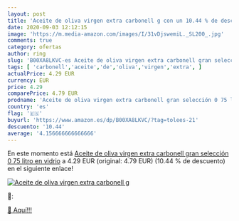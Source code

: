 ```yaml
---
layout: post
title: 'Aceite de oliva virgen extra carbonell g con un 10.44 % de descuento'
date: 2020-09-03 12:12:15
image: 'https://m.media-amazon.com/images/I/31vDjswemiL._SL200_.jpg'
comments: true
category: ofertas
author: ring
slug: 'B00XA8LKVC-es Aceite de oliva virgen extra carbonell gran selección 0 75...'
tags: [ 'carbonell','aceite','de','oliva','virgen','extra', ]
actualPrice: 4.29 EUR
currency: EUR
price: 4.29
comparePrice: 4.79 EUR
prodname: 'Aceite de oliva virgen extra carbonell gran selección 0 75 litro en vidrio'
country: 'es'
flag: '🇪🇸'
buyurl: 'https://www.amazon.es/dp/B00XA8LKVC/?tag=tolees-21'
descuento: '10.44'
average: '4.156666666666666'
---
```


En este momento está [Aceite de oliva virgen extra carbonell gran selección 0 75 litro en vidrio](https://www.amazon.es/dp/B00XA8LKVC/?tag=tolees-21) a 4.29 EUR (original: 4.79 EUR) (10.44 %  de descuento) en el siguiente enlace!

[![Aceite de oliva virgen extra carbonell g](https://m.media-amazon.com/images/I/31vDjswemiL._SL200_.jpg)](https://www.amazon.es/dp/B00XA8LKVC/?tag=tolees-21)

🔎:


[🛒 Aquí!!!](https://www.amazon.es/dp/B00XA8LKVC/?tag=tolees-21)
